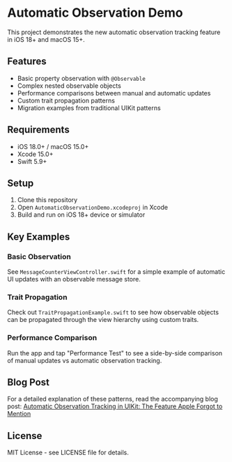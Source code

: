 # Automatic Observation Demo

This project demonstrates the new automatic observation tracking feature in iOS 18+ and macOS 15+.

## Features

- Basic property observation with `@Observable`
- Complex nested observable objects
- Performance comparisons between manual and automatic updates
- Custom trait propagation patterns
- Migration examples from traditional UIKit patterns

## Requirements

- iOS 18.0+ / macOS 15.0+
- Xcode 15.0+
- Swift 5.9+

## Setup

1. Clone this repository
2. Open `AutomaticObservationDemo.xcodeproj` in Xcode
3. Build and run on iOS 18+ device or simulator

## Key Examples

### Basic Observation

See `MessageCounterViewController.swift` for a simple example of automatic UI updates with an observable message store.

### Trait Propagation

Check out `TraitPropagationExample.swift` to see how observable objects can be propagated through the view hierarchy using custom traits.

### Performance Comparison

Run the app and tap "Performance Test" to see a side-by-side comparison of manual updates vs automatic observation tracking.

## Blog Post

For a detailed explanation of these patterns, read the accompanying blog post: [Automatic Observation Tracking in UIKit: The Feature Apple Forgot to Mention](https://steipete.com/posts/automatic-observation-tracking-uikit-appkit/)

## License

MIT License - see LICENSE file for details.